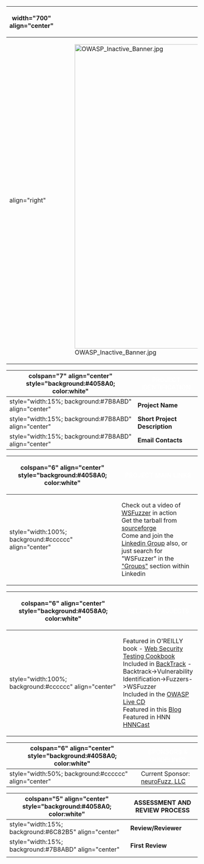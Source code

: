 <table>
<thead>
<tr class="header">
<th><p>width="700" align="center"</p></th>
<th><p><br />
</p></th>
<th><p>width="500" align="center"</p></th>
<th><p><br />
</p></th>
</tr>
</thead>
<tbody>
<tr class="odd">
<td><p>align="right"</p></td>
<td><figure>
<img src="OWASP_Inactive_Banner.jpg" title="OWASP_Inactive_Banner.jpg" alt="OWASP_Inactive_Banner.jpg" width="800" /><figcaption>OWASP_Inactive_Banner.jpg</figcaption>
</figure></td>
<td><p>align="right"</p></td>
<td></td>
</tr>
</tbody>
</table>

| colspan="7" align="center" style="background:\#4058A0; color:white" | <font color="white">**PROJECT IDENTIFICATION** |
| ------------------------------------------------------------------- | ---------------------------------------------- |
| style="width:15%; background:\#7B8ABD" align="center"               | **Project Name**                               |
| style="width:15%; background:\#7B8ABD" align="center"               | **Short Project Description**                  |
| style="width:15%; background:\#7B8ABD" align="center"               | **Email Contacts**                             |

<table>
<thead>
<tr class="header">
<th><p>colspan="6" align="center" style="background:#4058A0; color:white"</p></th>
<th><p><font color="white"><strong>PROJECT MAIN LINKS</strong></p></th>
</tr>
</thead>
<tbody>
<tr class="odd">
<td><p>style="width:100%; background:#cccccc" align="center"</p></td>
<td><p>Check out a video of <a href="http://www.neurofuzz.com/modules/software/vidz.php">WSFuzzer</a> in action<br />
Get the tarball from <a href="http://sourceforge.net/project/showfiles.php?group_id=155697">sourceforge</a><br />
Come and join the <a href="http://www.linkedin.com/e/gis/1192957">Linkedin Group</a> also, or just search for "WSFuzzer" in the <a href="http://www.linkedin.com/groupsDirectory">"Groups"</a> section within Linkedin</p></td>
</tr>
</tbody>
</table>

<table>
<thead>
<tr class="header">
<th><p>colspan="6" align="center" style="background:#4058A0; color:white"</p></th>
<th><p><font color="white"><strong>RELATED PROJECTS</strong></p></th>
</tr>
</thead>
<tbody>
<tr class="odd">
<td><p>style="width:100%; background:#cccccc" align="center"</p></td>
<td><p>Featured in O'REILLY book - <a href="http://oreilly.com/catalog/9780596514839/toc.html">Web Security Testing Cookbook</a><br />
Included in <a href="http://www.backtrack-linux.org/downloads/">BackTrack</a> - Backtrack-&gt;Vulnerability Identification-&gt;Fuzzers-&gt;WSFuzzer<br />
Included in the <a href="http://mtesauro.com/livecd/index.php?title=Current_Tool_List">OWASP Live CD</a><br />
Featured in this <a href="http://www.jroller.com/gmazza/date/20081110">Blog</a><br />
Featured in HNN <a href="http://www.hackernews.com/2010/09/26/hnncast-2010-09-24/">HNNCast</a><br />
</p></td>
</tr>
</tbody>
</table>

| colspan="6" align="center" style="background:\#4058A0; color:white" | <font color="white">**SPONSORS & GUIDELINES**               |
| ------------------------------------------------------------------- | ----------------------------------------------------------- |
| style="width:50%; background:\#cccccc" align="center"               | Current Sponsor: [neuroFuzz, LLC](http://www.neurofuzz.com) |

| colspan="5" align="center" style="background:\#4058A0; color:white" | ASSESSMENT AND REVIEW PROCESS |
| ------------------------------------------------------------------- | ----------------------------- |
| style="width:15%; background:\#6C82B5" align="center"               | **Review/Reviewer**           |
| style="width:15%; background:\#7B8ABD" align="center"               | **First Review**              |
|                                                                     |                               |